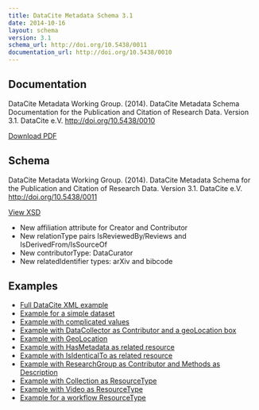 ```yaml
---
title: DataCite Metadata Schema 3.1
date: 2014-10-16
layout: schema
version: 3.1
schema_url: http://doi.org/10.5438/0011
documentation_url: http://doi.org/10.5438/0010
---
```


## Documentation
DataCite Metadata Working Group. (2014). DataCite Metadata Schema Documentation for the Publication and Citation of Research Data. Version 3.1. DataCite e.V. http://doi.org/10.5438/0010

<a href="doc/DataCite-MetadataKernel_v3.1.pdf" class="btn">Download PDF</a>

## Schema
DataCite Metadata Working Group. (2014). DataCite Metadata Schema for the Publication and Citation of Research Data. Version 3.1. DataCite e.V. http://doi.org/10.5438/0011

<a href="metadata.xsd" class="btn">View XSD</a>

* New affiliation attribute for Creator and Contributor
* New relationType pairs IsReviewedBy/Reviews and IsDerivedFrom/IsSourceOf
* New contributorType: DataCurator
* New relatedIdentifier types: arXiv and bibcode

## Examples

* [Full DataCite XML example](example/datacite-example-full-v3.1.xml)
* [Example for a simple dataset](example/datacite-example-dataset-v3.0.xml)
* [Example with complicated values](example/datacite-example-complicated-v3.0.xml)
* [Example with DataCollector as Contributor and a geoLocation box](example/datacite-example-Box_dateCollected_DataCollector-v3.0.xml)
* [Example with GeoLocation](example/datacite-example-GeoLocation-v3.0.xml)
* [Example with HasMetadata as related resource](example/datacite-example-HasMetadata-v3.0.xml)
* [Example with IsIdenticalTo as related resource](example/datacite-example-relationTypeIsIdenticalTo-v3.0.xml)
* [Example with ResearchGroup as Contributor and Methods as Description](example/datacite-example-ResearchGroup_Methods-v3.0.xml)
* [Example with Collection as ResourceType](example/datacite-example-ResourceTypeGeneral_Collection-v3.0.xml)
* [Example with Video as ResourceType](example/datacite-example-video-v3.0.xml)
* [Example for a workflow ResourceType](example/datacite-example-workflow-v3.0.xml)
